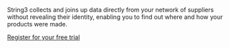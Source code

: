 String3 collects and joins up data directly from your network of suppliers without revealing their identity, enabling you to find out where and how your products were made.


<p class="button"><a href="https://app.getstring3.com/account/register/" title="Register for String3" class="borderless">Register for your free trial</a></p>
